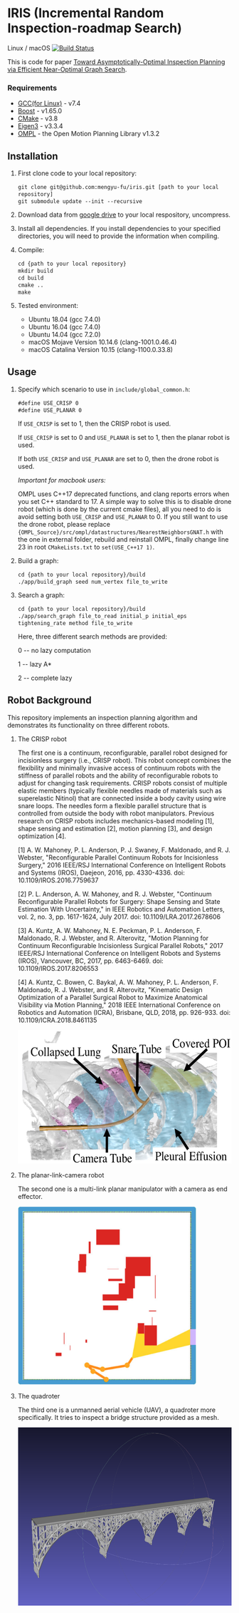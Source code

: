 # IRIS (Incremental Random Inspection-roadmap Search)

Linux / macOS [![Build Status](https://travis-ci.com/mengyu-fu/iris.svg?token=XPQsbGm4wg5EAgVzsSUR&branch=master)](https://travis-ci.com/mengyu-fu/iris)

This is code for paper [Toward Asymptotically-Optimal Inspection Planning via Efficient Near-Optimal Graph Search](https://arxiv.org/pdf/1907.00506.pdf).

### Requirements

* [GCC(for Linux)](https://gcc.gnu.org/) - v7.4
* [Boost](https://www.boost.org/) - v1.65.0
* [CMake](https://cmake.org/) - v3.8
* [Eigen3](http://eigen.tuxfamily.org/index.php?title=Main_Page) - v3.3.4
* [OMPL](https://ompl.kavrakilab.org/) - the Open Motion Planning Library v1.3.2

## Installation

1. First clone code to your local repository:

	```
	git clone git@github.com:mengyu-fu/iris.git [path to your local repository]
	git submodule update --init --recursive
	```

2. Download data from [google drive](https://drive.google.com/file/d/19DGtog4D4hAgwFu1bV_ct0h_n-G4BR1Z/view?usp=sharing) to your local respository, uncompress.

3. Install all dependencies. If you install dependencies to your specified directories, you will need to provide the information when compiling.

4. Compile:

	```
	cd {path to your local repository}
	mkdir build
	cd build
	cmake ..
	make
	```

5. Tested environment:

	* Ubuntu 18.04 (gcc 7.4.0)
	* Ubuntu 16.04 (gcc 7.4.0)
	* Ubuntu 14.04 (gcc 7.2.0)
	* macOS Mojave Version 10.14.6 (clang-1001.0.46.4)
	* macOS Catalina Version 10.15 (clang-1100.0.33.8)

## Usage

1. Specify which scenario to use in ```include/global_common.h```:
	
	```
	#define USE_CRISP 0
	#define USE_PLANAR 0
	```

	If ```USE_CRISP``` is set to 1, then the CRISP robot is used.
	
	If ```USE_CRISP``` is set to 0 and ```USE_PLANAR``` is set to 1, then the planar robot is used.

	If both ```USE_CRISP``` and ```USE_PLANAR``` are set to 0, then the drone robot is used.

	*Important for macbook users:*

	OMPL uses C++17 deprecated functions, and clang reports errors when you set C++ standard to 17.
	A simple way to solve this is to disable drone robot (which is done by the current cmake files), all you need to do is avoid setting both ```USE_CRISP``` and ```USE_PLANAR``` to 0.
	If you still want to use the drone robot, please replace ```{OMPL_Source}/src/ompl/datastructures/NearestNeighborsGNAT.h``` with the one in external folder, rebuild and reinstall OMPL, finally change line 23 in root ```CMakeLists.txt``` to ```set(USE_C++17 1)```.

2. Build a graph:

	```
	cd {path to your local repository}/build
	./app/build_graph seed num_vertex file_to_write 
	```

2. Search a graph:

	```
	cd {path to your local repository}/build
	./app/search_graph file_to_read initial_p initial_eps tightening_rate method file_to_write
	```

	Here, three different search methods are provided:

	0 -- no lazy computation
    
    1 -- lazy A*
    
    2 -- complete lazy


## Robot Background

This repository implements an inspection planning algorithm and demonstrates its functionality on three different robots.

1. The CRISP robot

	 The first one is a continuum, reconfigurable, parallel robot designed for incisionless surgery (i.e., CRISP robot). This robot concept combines the flexibility and minimally invasive access of continuum robots with the stiffness of parallel robots and the ability of reconfigurable robots to adjust for changing task requirements. CRISP robots consist of multiple elastic members (typically flexible needles made of materials such as superelastic Nitinol) that are connected inside a body cavity using wire snare loops. The needles form a flexible parallel structure that is controlled from outside the body with robot manipulators. Previous research on CRISP robots includes mechanics-based modeling [1], shape sensing and estimation [2], motion planning [3], and design optimization [4]. 


	[1] A. W. Mahoney, P. L. Anderson, P. J. Swaney, F. Maldonado, and R. J. Webster, "Reconfigurable Parallel Continuum Robots for Incisionless Surgery," 2016 IEEE/RSJ International Conference on Intelligent Robots and Systems (IROS), Daejeon, 2016, pp. 4330-4336.
	doi: 10.1109/IROS.2016.7759637

	[2] P. L. Anderson, A. W. Mahoney, and R. J. Webster, "Continuum Reconfigurable Parallel Robots for Surgery: Shape Sensing and State Estimation With Uncertainty," in IEEE Robotics and Automation Letters, vol. 2, no. 3, pp. 1617-1624, July 2017.
	doi: 10.1109/LRA.2017.2678606


	[3] A. Kuntz, A. W. Mahoney, N. E. Peckman, P. L. Anderson, F. Maldonado, R. J. Webster, and R. Alterovitz, "Motion Planning for Continuum Reconfigurable Incisionless Surgical Parallel Robots," 2017 IEEE/RSJ International Conference on Intelligent Robots and Systems (IROS), Vancouver, BC, 2017, pp. 6463-6469.
	doi: 10.1109/IROS.2017.8206553


	[4] A. Kuntz, C. Bowen, C. Baykal, A. W. Mahoney, P. L. Anderson, F. Maldonado, R. J. Webster, and R. Alterovitz, "Kinematic Design Optimization of a Parallel Surgical Robot to Maximize Anatomical Visibility via Motion Planning," 2018 IEEE International Conference on Robotics and Automation (ICRA), Brisbane, QLD, 2018, pp. 926-933.
	doi: 10.1109/ICRA.2018.8461135

	<img src="images/crisp.jpg" width="500" height="300">

2. The planar-link-camera robot

	The second one is a multi-link planar manipulator with a camera as end effector.

	<img src="images/planar.png" width="400" height="400">

3. The quadroter

	The third one is a unmanned aerial vehicle (UAV), a quadroter more specifically. It tries to inspect a bridge structure provided as a mesh.

	<img src="images/bridge.png" width="600" height="400">


